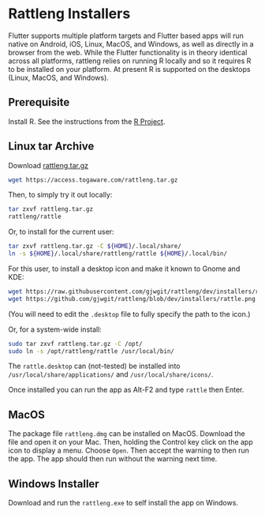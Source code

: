 # Rattleng Installers

Flutter supports multiple platform targets and Flutter based apps will
run native on Android, iOS, Linux, MacOS, and Windows, as well as
directly in a browser from the web. While the Flutter functionality is
in theory identical across all platforms, rattleng relies on running R
locally and so it requires R to be installed on your platform. At
present R is supported on the desktops (Linux, MacOS, and Windows).

## Prerequisite

Install R. See the instructions from the [R
Project](https://cloud.r-project.org/).

## Linux tar Archive

Download [rattleng.tar.gz](https://access.togaware.com/rattleng.tar.gz)

```bash
wget https://access.togaware.com/rattleng.tar.gz
```

Then, to simply try it out locally:

```bash
tar zxvf rattleng.tar.gz
rattleng/rattle
```

Or, to install for the current user:

```bash
tar zxvf rattleng.tar.gz -C ${HOME}/.local/share/
ln -s ${HOME}/.local/share/rattleng/rattle ${HOME}/.local/bin/
```

For this user, to install a desktop icon and make it known to Gnome
and KDE:

```bash
wget https://raw.githubusercontent.com/gjwgit/rattleng/dev/installers/rattle.desktop -O ${HOME}/.local/share/applications/rattle.desktop
wget https://github.com/gjwgit/rattleng/blob/dev/installers/rattle.png -O ${HOME}/.local/share/icons/hicolor/256x256/apps/rattle.png
```
(You will need to edit the `.desktop` file to fully specify the path
to the icon.)

Or, for a system-wide install:

```bash
sudo tar zxvf rattleng.tar.gz -C /opt/
sudo ln -s /opt/rattleng/rattle /usr/local/bin/
``` 

The `rattle.desktop` can (not-tested) be installed into
`/usr/local/share/applications/` and `/usr/local/share/icons/`.

Once installed you can run the app as Alt-F2 and type `rattle` then
Enter.

## MacOS

The package file `rattleng.dmg` can be installed on MacOS. Download
the file and open it on your Mac. Then, holding the Control key click
on the app icon to display a menu. Choose `Open`. Then accept the
warning to then run the app. The app should then run without the
warning next time.

## Windows Installer

Download and run the `rattleng.exe` to self install the app on
Windows.
